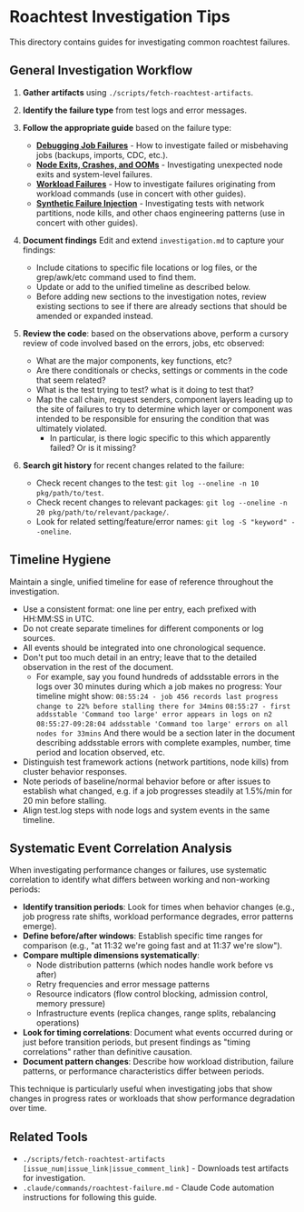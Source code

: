# Roachtest Investigation Tips

This directory contains guides for investigating common roachtest failures.

## General Investigation Workflow

1. **Gather artifacts** using `./scripts/fetch-roachtest-artifacts`.

2. **Identify the failure type** from test logs and error messages.

3. **Follow the appropriate guide** based on the failure type:
   - [**Debugging Job Failures**](debugging-a-job.md) - How to investigate failed or misbehaving
     jobs (backups, imports, CDC, etc.).
   - [**Node Exits, Crashes, and OOMs**](exits_crashes_ooms.md) - Investigating unexpected node
     exits and system-level failures.
   - [**Workload Failures**](workload-failure.md) - How to investigate failures originating from
     workload commands (use in concert with other guides).
   - [**Synthetic Failure Injection**](synthetic-failure-injection.md) - Investigating tests with
     network partitions, node kills, and other chaos engineering patterns (use in concert with other guides).

4. **Document findings**
   Edit and extend `investigation.md` to capture your findings:
   - Include citations to specific file locations or log files, or the grep/awk/etc command used to
     find them.
   - Update or add to the unified timeline as described below.
   - Before adding new sections to the investigation notes, review existing sections to see if
     there are already sections that should be amended or expanded instead.

5. **Review the code**: based on the observations above, perform a cursory review of code involved
   based on the errors, jobs, etc observed:
   - What are the major components, key functions, etc?
   - Are there conditionals or checks, settings or comments in the code that seem related?
   - What is the test trying to test? what is it doing to test that?
   - Map the call chain, request senders, component layers leading up to the site of failures to try
     to determine which layer or component was intended to be responsible for ensuring the condition
     that was ultimately violated.
      - In particular, is there logic specific to this which apparently failed? Or is it missing?

6. **Search git history** for recent changes related to the failure:
   - Check recent changes to the test: `git log --oneline -n 10 pkg/path/to/test`.
   - Check recent changes to relevant packages: `git log --oneline -n 20 pkg/path/to/relevant/package/`.
   - Look for related setting/feature/error names: `git log -S "keyword" --oneline`.
   
## Timeline Hygiene

Maintain a single, unified timeline for ease of reference throughout the investigation.
 - Use a consistent format: one line per entry, each prefixed with HH:MM:SS in UTC.
 - Do not create separate timelines for different components or log sources.
 - All events should be integrated into one chronological sequence.
 - Don't put too much detail in an entry; leave that to the detailed observation in the rest of the
   document.
   - For example, say you found hundreds of addsstable errors in the logs over 30 minutes during
     which a job makes no progress:
      Your timeline might show:
         `08:55:24 - job 456 records last progress change to 22% before stalling there for 34mins`
         `08:55:27 - first addsstable 'Command too large' error appears in logs on n2`
         `08:55:27-09:28:04 addsstable 'Command too large' errors on all nodes for 33mins`
      And there would be a section later in the document describing addsstable errors with complete
      examples, number, time period and location observed, etc.
- Distinguish test framework actions (network partitions, node kills) from cluster behavior
  responses.
- Note periods of baseline/normal behavior before or after issues to establish what changed, e.g.
  if a job progresses steadily at 1.5%/min for 20 min before stalling.
- Align test.log steps with node logs and system events in the same timeline.

## Systematic Event Correlation Analysis

When investigating performance changes or failures, use systematic correlation to identify what 
differs between working and non-working periods:

- **Identify transition periods**: Look for times when behavior changes (e.g., job progress rate 
  shifts, workload performance degrades, error patterns emerge).
- **Define before/after windows**: Establish specific time ranges for comparison (e.g., "at 11:32 
  we're going fast and at 11:37 we're slow").
- **Compare multiple dimensions systematically**:
  - Node distribution patterns (which nodes handle work before vs after)
  - Retry frequencies and error message patterns
  - Resource indicators (flow control blocking, admission control, memory pressure)
  - Infrastructure events (replica changes, range splits, rebalancing operations)
- **Look for timing correlations**: Document what events occurred during or just before transition 
  periods, but present findings as "timing correlations" rather than definitive causation.
- **Document pattern changes**: Describe how workload distribution, failure patterns, or 
  performance characteristics differ between periods.

This technique is particularly useful when investigating jobs that show changes in progress rates 
or workloads that show performance degradation over time.

## Related Tools

- `./scripts/fetch-roachtest-artifacts [issue_num|issue_link|issue_comment_link]` - Downloads test
  artifacts for investigation.
- `.claude/commands/roachtest-failure.md` - Claude Code automation instructions for following this
  guide.